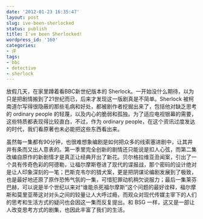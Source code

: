 ```yaml
---
date: '2012-01-23 16:35:47'
layout: post
slug: ive-been-sherlocked
status: publish
title: I've been Sherlocked!
wordpress_id: '160'
categories:
- 评
tags:
- bbc
- detective
- sherlock
---
```


放假几天，在家里蹲着看BBC新世纪版本的 Sherlock。一开始没什么期待，以为只是把剧情搬到了21世纪而已，后来才发现这一版剧真是不简单。Sherlock 被柯南道尔写得很隐蔽的那些毛病和好处，都被剧作者挖掘出来了，包括他对缺乏思考的 ordinary people 的轻蔑，以及内心的脆弱和孤独。为了适应电视银幕的需要，这些特质都表现得比较直白，不过，作为 ordinary people，在这个资讯过度发达的时代，我们看原著也未必能把这些东西看出来。

虽然每一集都有90分钟，也很难想象编剧是如何把众多的线索塞进剧中，让其井井有条而又出人意表的。第一季里完全创新的剧情还只能说是扣人心弦，而第二集改编自原作的新剧情才是真正让经典开出了新花。贝尔格拉维亚丑闻案，引出了一个具有传奇色彩的阿德勒，让福尔摩斯卷进了现代的谍报战，那个密码的设计绝对是让人印象深刻的一笔；巴斯克韦尔的猎犬案，更是把阴谋论编剧发展到了极致，也是最好地还原了原作恐怖气氛的一集，可惜犯罪动机稍欠说服力；最后一集莱芬巴赫，可以说是半个世纪以来对“谁能杀死福尔摩斯”这个问题的最好诠释，福尔摩斯和莫里亚蒂这对对头之间的较量让人大呼过瘾，而观众对现代传媒主宰下的人们的思考和生活方式的疑问也会因这一集而反复提出。和 BSG 一样，这又是一部让人改变思考方式的剧集，也因此丰富了我们的生活。
